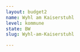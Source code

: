 ```yaml
---
layout: budget2
name: Wyhl am Kaiserstuhl
level: kommune
state: BW
slug: Wyhl-am-Kaiserstuhl

---
```



